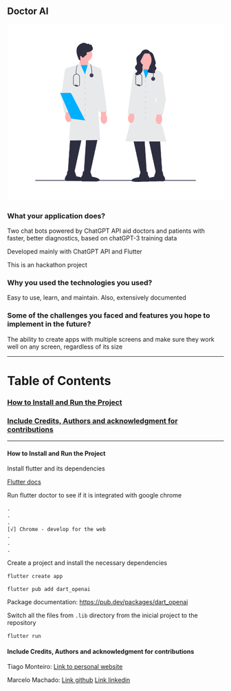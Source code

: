 ## Doctor AI

![doctor](https://github.com/tiagomonteiro0715/doctorAI/blob/main/doctor.png)

### What your application does?

Two chat bots powered by ChatGPT API aid doctors and patients with faster, better diagnostics, based on chatGPT-3 training data

Developed mainly with ChatGPT API and Flutter

This is an hackathon project

### Why you used the technologies you used?

Easy to use, learn, and maintain. Also, extensively documented
    
### Some of the challenges you faced and features you hope to implement in the future?

The ability to create apps with multiple screens and make sure they work well on any screen, regardless of its size


-----



# Table of Contents

### [ How to Install and Run the Project ](#How_to_install)

### [ Include Credits, Authors and acknowledgment for contributions ](#credits)



-----



<a name="How_to_install">

#### How to Install and Run the Project

Install flutter and its dependencies

[Flutter docs](https://docs.flutter.dev/)


Run flutter doctor to see if it is integrated with google chrome

```
.
.
.
[√] Chrome - develop for the web 
.
.
.
```

Create a project and install the necessary dependencies
```
flutter create app
```

```
flutter pub add dart_openai
```

Package documentation: https://pub.dev/packages/dart_openai

Switch all the files from `.lib` directory from the inicial project to the repository
```
flutter run
```

<a name="credits">

#### Include Credits, Authors and acknowledgment for contributions

Tiago Monteiro:
  [Link to personal website](https://tiagomonteiro0715.github.io/)

Marcelo Machado:
  [Link github](https://github.com/DevMarshall4)
  [Link linkedin](https://www.linkedin.com/in/mj-machado55/)
</a>

